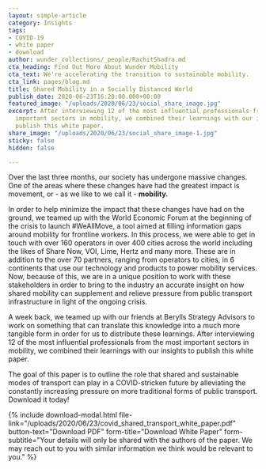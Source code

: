 ```yaml
---
layout: simple-article
category: Insights
tags:
- COVID-19
- white paper
- download
author: wunder_collections/_people/RachitShadra.md
cta_heading: Find Out More About Wunder Mobility
cta_text: We're accelerating the transition to sustainable mobility.
cta_link: pages/blog.md
title: Shared Mobility in a Socially Distanced World
publish_date: 2020-06-23T16:20:00.000+00:00
featured_image: "/uploads/2020/06/23/social_share_image.jpg"
excerpt: After interviewing 12 of the most influential professionals from the most
  important sectors in mobility, we combined their learnings with our insights to
  publish this white paper.
share_image: "/uploads/2020/06/23/social_share_image-1.jpg"
sticky: false
hidden: false

---
```

Over the last three months, our society has undergone massive changes. One of the areas where these changes have had the greatest impact is movement, or - as we like to we call it - **mobility.**

In order to help minimize the impact that these changes have had on the ground, we teamed up with the World Economic Forum at the beginning of the crisis to launch #WeAllMove, a tool aimed at filling information gaps around mobility for frontline workers. In this process, we were able to get in touch with over 160 operators in over 400 cities across the world including the likes of Share Now, VOI, Lime, Hertz and many more. These are in addition to the over 70 partners, ranging from operators to cities, in 6 continents that use our technology and products to power mobility services. Now, because of this, we are in a unique position to work with these stakeholders in order to bring to the industry an accurate insight on how shared mobility can supplement and relieve pressure from public transport infrastructure in light of the ongoing crisis.

A week back, we teamed up with our friends at Berylls Strategy Advisors to work on something that can translate this knowledge into a much more tangible form in order for us to distribute these learnings. After interviewing 12 of the most influential professionals from the most important sectors in mobility, we combined their learnings with our insights to publish this white paper.

The goal of this paper is to outline the role that shared and sustainable modes of transport can play in a COVID-stricken future by alleviating the constantly increasing pressure on more traditional forms of public transport. Download it today!

{% include download-modal.html file-link="/uploads/2020/06/23/covid_shared_transport_white_paper.pdf" button-text="Download PDF" form-title="Download White Paper" form-subtitle="Your details will only be shared with the authors of the paper. We may reach out to you with similar information we think would be relevant to you." %}
